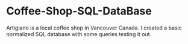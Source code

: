 # Coffee-Shop-SQL-DataBase
Artigiano is a local coffee shop in Vancouver Canada. I created a basic normalized SQL database with some queries testing it out.   
